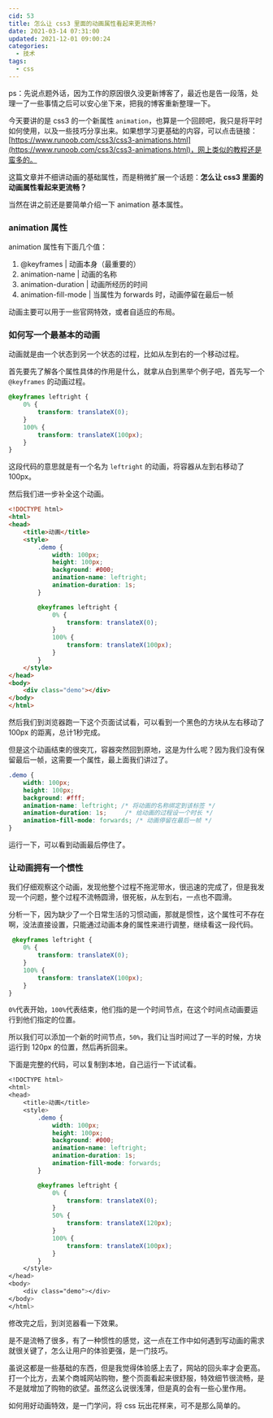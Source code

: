 ```yaml
---
cid: 53
title: 怎么让 css3 里面的动画属性看起来更流畅?
date: 2021-03-14 07:31:00
updated: 2021-12-01 09:00:24
categories: 
  - 技术
tags: 
  - css
---
```





ps：先说点题外话，因为工作的原因很久没更新博客了，最近也是告一段落，处理一了一些事情之后可以安心坐下来，把我的博客重新整理一下。

今天要讲的是 css3 的一个新属性 `animation`，也算是一个回顾吧，我只是将平时如何使用，以及一些技巧分享出来。如果想学习更基础的内容，可以点击链接：[https://www.runoob.com/css3/css3-animations.html](https://www.runoob.com/css3/css3-animations.html)，网上类似的教程还是蛮多的。

这篇文章并不细讲动画的基础属性，而是稍微扩展一个话题：**怎么让 css3 里面的动画属性看起来更流畅？**

当然在讲之前还是要简单介绍一下 animation 基本属性。

### animation 属性

animation 属性有下面几个值：

1. @keyframes | 动画本身（最重要的）
2. animation-name | 动画的名称
3. animation-duration | 动画所经历的时间
4. animation-fill-mode | 当属性为 forwards 时，动画停留在最后一帧

动画主要可以用于一些官网特效，或者自适应的布局。

### 如何写一个最基本的动画

动画就是由一个状态到另一个状态的过程，比如从左到右的一个移动过程。

首先要先了解各个属性具体的作用是什么，就拿从白到黑举个例子吧，首先写一个 `@keyframes` 的动画过程。

```css
@keyframes leftright {
    0% {
        transform: translateX(0);
    }
    100% {
        transform: translateX(100px);
    }
}
```

这段代码的意思就是有一个名为 `leftright` 的动画，将容器从左到右移动了 100px。

然后我们进一步补全这个动画。

```html
<!DOCTYPE html>
<html>
<head>
    <title>动画</title>
    <style>
        .demo {
            width: 100px;
            height: 100px;
            background: #000;
            animation-name: leftright;
            animation-duration: 1s;
        }

        @keyframes leftright {
            0% {
                transform: translateX(0);
            }
            100% {
                transform: translateX(100px);
            }
        }
    </style>
</head>
<body>
    <div class="demo"></div>
</body>
</html>
```

然后我们到浏览器跑一下这个页面试试看，可以看到一个黑色的方块从左右移动了 100px 的距离，总计1秒完成。

但是这个动画结束的很突兀，容器突然回到原地，这是为什么呢？因为我们没有保留最后一帧，这需要一个属性，最上面我们讲过了。

```css
.demo {
    width: 100px;
    height: 100px;
    background: #fff;
    animation-name: leftright; /* 将动画的名称绑定到该标签 */
    animation-duration: 1s;     /* 给动画的过程设一个时长 */
    animation-fill-mode: forwards; /* 动画停留在最后一帧 */
}
```

运行一下，可以看到动画最后停住了。

### 让动画拥有一个惯性

我们仔细观察这个动画，发现他整个过程不拖泥带水，很迅速的完成了，但是我发现一个问题，整个过程不流畅圆滑，很死板，从左到右，一点也不圆滑。

分析一下，因为缺少了一个日常生活的习惯动画，那就是惯性，这个属性可不存在啊，没法直接设置，只能通过动画本身的属性来进行调整，继续看这一段代码。

```css
 @keyframes leftright {
    0% {
        transform: translateX(0);
    }
    100% {
        transform: translateX(100px);
    }
}
```

`0%`代表开始，`100%`代表结束，他们指的是一个时间节点，在这个时间点动画要运行到他们指定的位置。

所以我们可以添加一个新的时间节点，`50%`，我们让当时间过了一半的时候，方块运行到 120px 的位置，然后再折回来。

下面是完整的代码，可以复制到本地，自己运行一下试试看。

```css
<!DOCTYPE html>
<html>
<head>
    <title>动画</title>
    <style>
        .demo {
            width: 100px;
            height: 100px;
            background: #000;
            animation-name: leftright;
            animation-duration: 1s;
            animation-fill-mode: forwards;
        }

        @keyframes leftright {
            0% {
                transform: translateX(0);
            }
            50% {
                transform: translateX(120px);
            }
            100% {
                transform: translateX(100px);
            }
        }
    </style>
</head>
<body>
    <div class="demo"></div>
</body>
</html>
```

修改完之后，到浏览器看一下效果。

是不是流畅了很多，有了一种惯性的感觉，这一点在工作中如何遇到写动画的需求就很关键了，怎么让用户的体验更强，是一门技巧。

虽说这都是一些基础的东西，但是我觉得体验感上去了，网站的回头率才会更高。打一个比方，去某个商城网站购物，整个页面看起来很舒服，特效细节很流畅，是不是就增加了购物的欲望。虽然这么说很浅薄，但是真的会有一些心里作用。

如何用好动画特效，是一门学问，将 css 玩出花样来，可不是那么简单的。